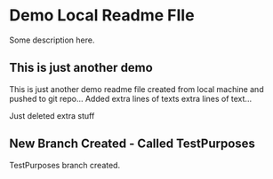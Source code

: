 # Demo Local Readme FIle

Some description here.

## This is just another demo

This is just another demo readme file created from local machine and pushed to git repo...
Added extra lines of texts
extra lines of text...

Just deleted extra stuff

## New Branch Created - Called TestPurposes

TestPurposes branch created.